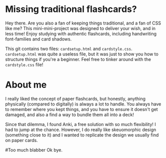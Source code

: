 # Missing traditional flashcards?
Hey there. Are you also a fan of keeping things traditional, and a fan of CSS like me? This mini-mini-project was designed to deliver your wish, and in less time! Enjoy studying with authentic flashcards, including handwriting font-families and card shadows.

This git contains two files: `cardsetup.html` and `cardstyle.css`. `cardsetup.html` was quite a useless file, but it was just to show you how to structure things if you're a beginner. Feel free to tinker around with the `cardstyle.css` file!

# About me
I really liked the concept of paper flashcards, but honestly, anything physically (compared to digitally) is always a lot to handle. You always have to remember where you kept things, and you have to ensure it doesn't get damaged, and also a find a way to bundle them all into a deck!

Since that dilemma, I found Anki, a free solution with so much flexibility! I had to jump at the chance.
However, I do really like skeuomorphic design (something close to it) and I wanted to replicate the design we usually find on paper cards.

#Too much blabber
Ok bye.
